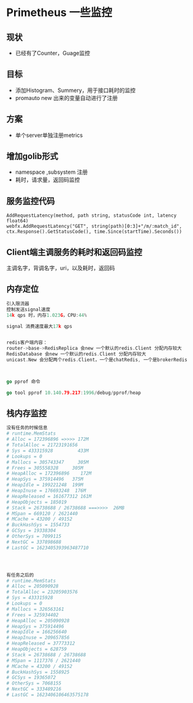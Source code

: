 # Primetheus 一些监控

## 现状

- 已经有了Counter，Guage监控

## 目标

- 添加Histogram、Summery，用于接口耗时的监控
- promauto new 出来的变量自动进行了注册

## 方案

- 单个server单独注册metrics

## 增加golib形式

- namespace ,subsystem 注册
- 耗时，请求量，返回码监控



## 服务监控代码

```golang 
AddRequestLatency(method, path string, statusCode int, latency float64)
webfx.AddRequestLatency("GET", string(path)[0:3]+"/m/:match_id", ctx.Response().GetStatusCode(), time.Since(startTime).Seconds())

```

## Client端主调服务的耗时和返回码监控

主调名字，背调名字，uri，以及耗时，返回码


## 内存定位

```go
引入限流器
控制发送signal速度
14k qps 时，内存1.023G，CPU:44%

signal 消费速度最大17k qps


redis客户端内容：
router->base->RedisReplica 会new 一个默认的redis.Client 分配内存较大
RedisDatabase 会new 一个默认的redis.Client 分配内存较大
unicast.New 会分配两个redis.Client，一个是chatRedis, 一个是brokerRedis



go pprof 命令

go tool pprof 10.140.79.217:1996/debug/pprof/heap

```

## 栈内存监控

```sh
没有任务的时候信息 
# runtime.MemStats
# Alloc = 172396896 =>>>> 172M 
# TotalAlloc = 21723191656
# Sys = 433315928         433M
# Lookups = 0
# Mallocs = 305743347	  305M
# Frees = 305558328 	305M	
# HeapAlloc = 172396896    172M
# HeapSys = 375914496	375M
# HeapIdle = 199221248  199M
# HeapInuse = 176693248  176M
# HeapReleased = 161677312 161M
# HeapObjects = 185019
# Stack = 26738688 / 26738688 ===>>>>  26MB 
# MSpan = 669120 / 2621440
# MCache = 43200 / 49152
# BuckHashSys = 1554733
# GCSys = 19338304
# OtherSys = 7099115
# NextGC = 337898688
# LastGC = 1623405393963487710




有任务之后的
# runtime.MemStats
# Alloc = 205090928
# TotalAlloc = 23205903576
# Sys = 433315928
# Lookups = 0
# Mallocs = 326563161
# Frees = 325934402
# HeapAlloc = 205090928
# HeapSys = 375914496
# HeapIdle = 166256640
# HeapInuse = 209657856
# HeapReleased = 37773312
# HeapObjects = 628759
# Stack = 26738688 / 26738688
# MSpan = 1117376 / 2621440
# MCache = 43200 / 49152
# BuckHashSys = 1558925
# GCSys = 19365072
# OtherSys = 7068155
# NextGC = 333489216
# LastGC = 1623406106463575178

```
